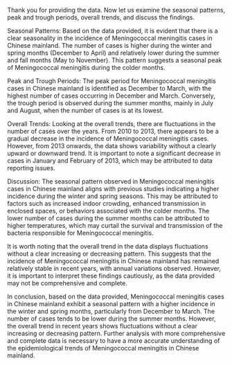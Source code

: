 Thank you for providing the data. Now let us examine the seasonal patterns, peak and trough periods, overall trends, and discuss the findings.

Seasonal Patterns:
Based on the data provided, it is evident that there is a clear seasonality in the incidence of Meningococcal meningitis cases in Chinese mainland. The number of cases is higher during the winter and spring months (December to April) and relatively lower during the summer and fall months (May to November). This pattern suggests a seasonal peak of Meningococcal meningitis during the colder months.

Peak and Trough Periods:
The peak period for Meningococcal meningitis cases in Chinese mainland is identified as December to March, with the highest number of cases occurring in December and March. Conversely, the trough period is observed during the summer months, mainly in July and August, when the number of cases is at its lowest.

Overall Trends:
Looking at the overall trends, there are fluctuations in the number of cases over the years. From 2010 to 2013, there appears to be a gradual decrease in the incidence of Meningococcal meningitis cases. However, from 2013 onwards, the data shows variability without a clearly upward or downward trend. It is important to note a significant decrease in cases in January and February of 2013, which may be attributed to data reporting issues.

Discussion:
The seasonal pattern observed in Meningococcal meningitis cases in Chinese mainland aligns with previous studies indicating a higher incidence during the winter and spring seasons. This may be attributed to factors such as increased indoor crowding, enhanced transmission in enclosed spaces, or behaviors associated with the colder months. The lower number of cases during the summer months can be attributed to higher temperatures, which may curtail the survival and transmission of the bacteria responsible for Meningococcal meningitis.

It is worth noting that the overall trend in the data displays fluctuations without a clear increasing or decreasing pattern. This suggests that the incidence of Meningococcal meningitis in Chinese mainland has remained relatively stable in recent years, with annual variations observed. However, it is important to interpret these findings cautiously, as the data provided may not be comprehensive and complete.

In conclusion, based on the data provided, Meningococcal meningitis cases in Chinese mainland exhibit a seasonal pattern with a higher incidence in the winter and spring months, particularly from December to March. The number of cases tends to be lower during the summer months. However, the overall trend in recent years shows fluctuations without a clear increasing or decreasing pattern. Further analysis with more comprehensive and complete data is necessary to have a more accurate understanding of the epidemiological trends of Meningococcal meningitis in Chinese mainland.
